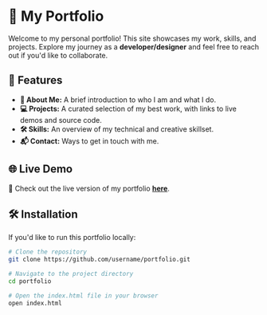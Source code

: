# 💼 My Portfolio

Welcome to my personal portfolio! This site showcases my work, skills, and projects. Explore my journey as a **developer/designer** and feel free to reach out if you'd like to collaborate.

## 🚀 Features
- **👤 About Me:** A brief introduction to who I am and what I do.
- **💻 Projects:** A curated selection of my best work, with links to live demos and source code.
- **🛠️ Skills:** An overview of my technical and creative skillset.
- **📬 Contact:** Ways to get in touch with me.

## 🌐 Live Demo
🔗 Check out the live version of my portfolio **[here](#)**.

## 🛠️ Installation
If you'd like to run this portfolio locally:

```bash
# Clone the repository
git clone https://github.com/username/portfolio.git

# Navigate to the project directory
cd portfolio

# Open the index.html file in your browser
open index.html

